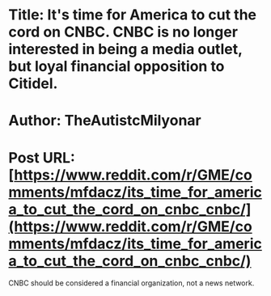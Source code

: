 # Title: It's time for America to cut the cord on CNBC. CNBC is no longer interested in being a media outlet, but loyal financial opposition to Citidel.
# Author: TheAutistcMilyonar
# Post URL: [https://www.reddit.com/r/GME/comments/mfdacz/its_time_for_america_to_cut_the_cord_on_cnbc_cnbc/](https://www.reddit.com/r/GME/comments/mfdacz/its_time_for_america_to_cut_the_cord_on_cnbc_cnbc/)


CNBC should be considered a financial organization, not a news network.